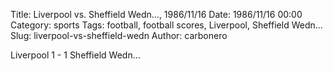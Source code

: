 Title: Liverpool vs. Sheffield Wedn…, 1986/11/16
Date: 1986/11/16 00:00
Category: sports
Tags: football, football scores, Liverpool, Sheffield Wedn…
Slug: liverpool-vs-sheffield-wedn
Author: carbonero


Liverpool 1 - 1 Sheffield Wedn…
